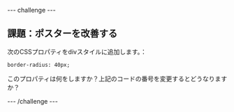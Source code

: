\--- challenge \---

## 課題：ポスターを改善する

次のCSSプロパティをdivスタイルに追加します。：

    border-radius: 40px;
    

このプロパティは何をしますか？上記のコードの番号を変更するとどうなりますか？

\--- /challenge \---